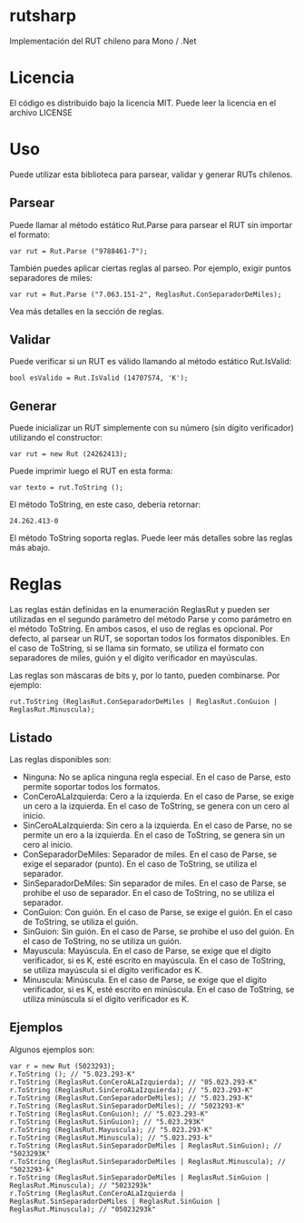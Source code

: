 rutsharp
========

Implementación del RUT chileno para Mono / .Net

# Licencia

El código es distribuido bajo la licencia MIT. Puede leer la licencia en el archivo LICENSE

# Uso

Puede utilizar esta biblioteca para parsear, validar y generar RUTs chilenos.

## Parsear

Puede llamar al método estático Rut.Parse para parsear el RUT sin importar el formato:

`var rut = Rut.Parse ("9788461-7");`

También puedes aplicar ciertas reglas al parseo. Por ejemplo, exigir puntos separadores de miles:

`var rut = Rut.Parse ("7.063.151-2", ReglasRut.ConSeparadorDeMiles);`

Vea más detalles en la sección de reglas.

## Validar

Puede verificar si un RUT es válido llamando al método estático Rut.IsValid:

`bool esValido = Rut.IsValid (14707574, 'K');`

## Generar

Puede inicializar un RUT simplemente con su número (sin dígito verificador) utilizando el constructor:

`var rut = new Rut (24262413);`

Puede imprimir luego el RUT en esta forma:

`var texto = rut.ToString ();`

El método ToString, en este caso, debería retornar:

`24.262.413-0`

El método ToString soporta reglas. Puede leer más detalles sobre las reglas más abajo.

# Reglas

Las reglas están definidas en la enumeración ReglasRut y pueden ser utilizadas en el segundo
parámetro del método Parse y como parámetro en el método ToString. En ambos casos,
el uso de reglas es opcional. Por defecto, al parsear un RUT, se soportan todos los formatos
disponibles. En el caso de ToString, si se llama sin formato, se utiliza el formato con
separadores de miles, guión y el dígito verificador en mayúsculas.

Las reglas son máscaras de bits y, por lo tanto, pueden combinarse. Por ejemplo:

`rut.ToString (ReglasRut.ConSeparadorDeMiles | ReglasRut.ConGuion | ReglasRut.Minuscula);`

## Listado

Las reglas disponibles son:

* Ninguna: No se aplica ninguna regla especial. En el caso de Parse, esto permite soportar todos los formatos.
* ConCeroALaIzquierda: Cero a la izquierda. En el caso de Parse, se exige un cero a la izquierda. En el caso de ToString, se genera con 
un cero al inicio.
* SinCeroALaIzquierda: Sin cero a la izquierda. En el caso de Parse, no se permite un ero a la izquierda. En el caso de ToString, se 
genera sin un cero al inicio.
* ConSeparadorDeMiles: Separador de miles. En el caso de Parse, se exige el separador (punto). En el caso de ToString, se utiliza el separador.
* SinSeparadorDeMiles: Sin separador de miles. En el caso de Parse, se prohibe el uso de separador. En el caso de ToString, no se utiliza el 
separador.
* ConGuion: Con guión. En el caso de Parse, se exige el guión. En el caso de ToString, se utiliza el guión.
* SinGuion: Sin guión. En el caso de Parse, se prohibe el uso del guión. En el caso de ToString, no se utiliza un guión.
* Mayuscula: Mayúscula. En el caso de Parse, se exige que el dígito verificador, si es K, esté escrito en mayúscula. En el caso de ToString, 
se utiliza mayúscula si el dígito verificador es K.
* Minuscula: Minúscula. En el caso de Parse, se exige que el dígito verificador, si es K, esté escrito en minúscula. En el caso de ToString, 
se utiliza minúscula si el dígito verificador es K.

## Ejemplos

Algunos ejemplos son:

```
var r = new Rut (5023293);
r.ToString (); // "5.023.293-K"
r.ToString (ReglasRut.ConCeroALaIzquierda); // "05.023.293-K"
r.ToString (ReglasRut.SinCeroALaIzquierda); // "5.023.293-K"
r.ToString (ReglasRut.ConSeparadorDeMiles); // "5.023.293-K"
r.ToString (ReglasRut.SinSeparadorDeMiles); // "5023293-K"
r.ToString (ReglasRut.ConGuion); // "5.023.293-K"
r.ToString (ReglasRut.SinGuion); // "5.023.293K"
r.ToString (ReglasRut.Mayuscula); // "5.023.293-K"
r.ToString (ReglasRut.Minuscula); // "5.023.293-k"
r.ToString (ReglasRut.SinSeparadorDeMiles | ReglasRut.SinGuion); // "5023293K"
r.ToString (ReglasRut.SinSeparadorDeMiles | ReglasRut.Minuscula); // "5023293-k"
r.ToString (ReglasRut.SinSeparadorDeMiles | ReglasRut.SinGuion | ReglasRut.Minuscula); // "5023293k"
r.ToString (ReglasRut.ConCeroALaIzquierda | ReglasRut.SinSeparadorDeMiles | ReglasRut.SinGuion | ReglasRut.Minuscula); // "05023293k"

```


